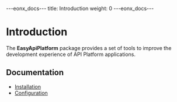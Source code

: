 ---eonx_docs---
title: Introduction
weight: 0
---eonx_docs---

# Introduction

The **EasyApiPlatform** package provides a set of tools to improve the development experience
of API Platform applications.

## Documentation

- [Installation](docs/install.md)
- [Configuration](docs/config.md)
